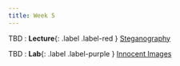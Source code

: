 ```yaml
---
title: Week 5
---
```


TBD
: **Lecture**{: .label .label-red } [Steganography](#)

TBD 
: **Lab**{: .label .label-purple } [Innocent Images](#)